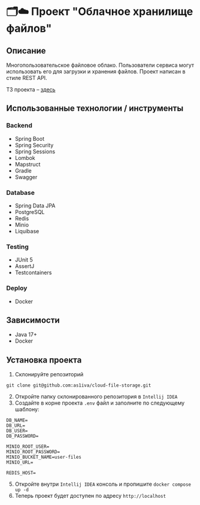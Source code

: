 # 🗂️☁️ Проект "Облачное хранилище файлов"
## Описание
Многопользовательское файловое облако. Пользователи сервиса могут использовать его для загрузки и хранения файлов. Проект написан в стиле REST API.

ТЗ проекта – [здесь](https://zhukovsd.github.io/java-backend-learning-course/projects/cloud-file-storage/)

## Использованные технологии / инструменты
### Backend
- Spring Boot
- Spring Security
- Spring Sessions
- Lombok
- Mapstruct
- Gradle
- Swagger

### Database
- Spring Data JPA
- PostgreSQL
- Redis
- Minio
- Liquibase

### Testing
- JUnit 5
- AssertJ
- Testcontainers

### Deploy
- Docker

## Зависимости
- Java 17+
- Docker

## Установка проекта
1. Склонируйте репозиторий
```
git clone git@github.com:as1iva/cloud-file-storage.git
```
2. Откройте папку склонированного репозитория в `Intellij IDEA`
3. Создайте в корне проекта `.env` файл и заполните по следующему шаблону:
   
```
DB_NAME=
DB_URL=
DB_USER=
DB_PASSWORD=

MINIO_ROOT_USER=
MINIO_ROOT_PASSWORD=
MINIO_BUCKET_NAME=user-files
MINIO_URL=

REDIS_HOST=
```
5. Откройте внутри `Intellij IDEA` консоль и пропишите `docker compose up -d`
6. Теперь проект будет доступен по адресу `http://localhost`
